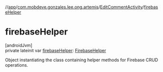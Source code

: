 //[app](../../../index.md)/[com.mobdeve.gonzales.lee.ong.artemis](../index.md)/[EditCommentActivity](index.md)/[firebaseHelper](firebase-helper.md)

# firebaseHelper

[androidJvm]\
private lateinit var [firebaseHelper](firebase-helper.md): [FirebaseHelper](../-firebase-helper/index.md)

Object instantiating the class containing helper methods for Firebase CRUD operations.
